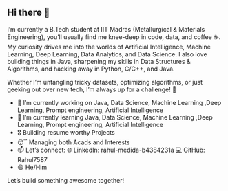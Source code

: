 ## Hi there 👋
I’m currently a B.Tech student at IIT Madras (Metallurgical & Materials Engineering), you’ll usually find me knee-deep in code, data, and coffee ☕. My curiosity drives me into the worlds of Artificial Intelligence, Machine Learning, Deep Learning, Data Analytics, and Data Science. I also love building things in Java, sharpening my skills in Data Structures & Algorithms, and hacking away in Python, C/C++, and Java.

Whether I’m untangling tricky datasets, optimizing algorithms, or just geeking out over new tech, I’m always up for a challenge! 🚀

- 🔭 I’m currently working on Java, Data Science, Machine Learning ,Deep Learning, Prompt engineering, Artificial Intelligence
- 🌱 I’m currently learning Java, Data Science, Machine Learning ,Deep Learning, Prompt engineering, Artificial Intelligence
- 🎖️ Building resume worthy Projects
- 😴 Managing both Acads and Interests
- 📫 Let’s connect:
         🌐 LinkedIn: rahul-medida-b4384231a
         💻 GitHub: Rahul7587
- 😄 He/Him

Let’s build something awesome together!
